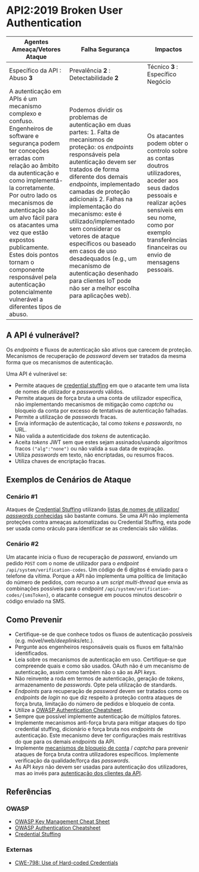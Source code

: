 API2:2019 Broken User Authentication
====================================

| Agentes Ameaça/Vetores Ataque | Falha Segurança | Impactos |
| - | - | - |
| Específico da API : Abuso **3** | Prevalência **2** : Detectabilidade **2** | Técnico **3** : Específico Negócio |
| A autenticação em APIs é um mecanismo complexo e confuso. Engenheiros de software e segurança podem ter conceções erradas com relação ao âmbito da autenticação e como implementá-la corretamente. Por outro lado os mecanismos de autenticação são um alvo fácil para os atacantes uma vez que estão expostos publicamente. Estes dois pontos tornam o componente responsável pela autenticação potencialmente vulnerável a diferentes tipos de abuso. | Podemos dividir os problemas de autenticação em duas partes: 1. Falta de mecanismos de proteção: os _endpoints_ responsáveis pela autenticação devem ser tratados de forma diferente dos demais _endpoints_, implementado camadas de proteção adicionais 2. Falhas na implementação do mecanismo: este é utilizado/implementado sem considerar os vetores de ataque específicos ou baseado em casos de uso desadequados (e.g., um mecanismo de autenticação desenhado para clientes IoT pode não ser a melhor escolha para aplicações web). | Os atacantes podem obter o controlo sobre as contas doutros utilizadores, aceder aos seus dados pessoais e realizar ações sensíveis em seu nome, como por exemplo transferências financeiras ou envio de mensagens pessoais. |

## A API é vulnerável?

Os _endpoints_ e fluxos de autenticação são ativos que carecem de proteção.
Mecanismos de recuperação de _password_ devem ser tratados da mesma forma que os
mecanismos de autenticação.

Uma API é vulnerável se:
* Permite ataques de [credential stuffing][1] em que o atacante tem uma lista de
  nomes de utilizador e _passwords_ válidos.
* Permite ataques de força bruta a uma conta de utilizador específica, não
  implementando mecanismos de mitigação como _captcha_ ou bloqueio da conta por
  excesso de tentativas de autenticação falhadas.
* Permite a utilização de _passwords_ fracas.
* Envia informação de autenticação, tal como _tokens_ e _passwords_, no URL.
* Não valida a autenticidade dos _tokens_ de autenticação.
* Aceita _tokens_ JWT sem que estes sejam assinados/usando algoritmos fracos
  `("alg":"none")` ou não valida a sua data de expiração.
* Utiliza _passwords_ em texto, não encriptadas, ou resumos fracos.
* Utiliza chaves de encriptação fracas.

## Exemplos de Cenários de Ataque

### Cenário #1

Ataques de [Credential Stuffing][1] utilizando [listas de nomes de utilizador/
_passwords_ conhecidas][2] são bastante comuns. Se uma API não implementa
proteções contra ameaças automatizadas ou Credential Stuffing, esta pode ser
usada como oráculo para identificar se as credenciais são válidas.

### Cenário #2

Um atacante inicia o fluxo de recuperação de _password_, enviando um pedido
`POST` com o nome de utilizador para o _endpoint_
`/api/system/verification-codes`. Um código de 6 dígitos é enviado para o
telefone da vítima. Porque a API não implementa uma política de limitação do
número de pedidos, com recurso a um _script multi-thread_ que envia as
combinações possíveis para o _endpoint_
`/api/system/verification-codes/{smsToken}`, o atacante consegue em poucos
minutos descobrir o código enviado na SMS.

## Como Prevenir

* Certifique-se de que conhece todos os fluxos de autenticação possíveis (e.g.
  móvel/web/_deeplinks_/etc.).
* Pergunte aos engenheiros responsáveis quais os fluxos em falta/não
  identificados.
* Leia sobre os mecanismos de autenticação em uso. Certifique-se que compreende
  quais e como são usados. OAuth não é um mecanismo de autenticação, assim como
  também não o são as API _keys_.
* Não reinvente a roda em termos de autenticação, geração de _tokens_,
  armazenamento de _passwords_. Opte pela utilização de standards.
* _Endpoints_ para recuperação de _password_ devem ser tratados como os
  _endpoints_ de _login_ no que diz respeito à proteção contra ataques de força
  bruta, limitação do número de pedidos e bloqueio de conta.
* Utilize a  [OWASP Authentication Cheatsheet][3].
* Sempre que possível implemente autenticação de múltiplos fatores.
* Implemente mecanismos anti-força bruta para mitigar ataques do tipo credential
  stuffing, dicionário e força bruta nos _endpoints_ de autenticação. Este
  mecanismo deve ter configurações mais restritivas do que para os demais
  _endpoints_ da API.
* Implemente [mecanismos de bloqueio de conta][4] / _captcha_ para prevenir
  ataques de força bruta contra utilizadores específicos. Implemente verificação
  da qualidade/força das _passwords_.
* As API _keys_ não devem ser usadas para autenticação dos utilizadores, mas ao
  invés para [autenticação dos clientes da API][5].

## Referências

### OWASP

* [OWASP Key Management Cheat Sheet][6]
* [OWASP Authentication Cheatsheet][3]
* [Credential Stuffing][1]

### Externas

* [CWE-798: Use of Hard-coded Credentials][7]

[1]: https://www.owasp.org/index.php/Credential_stuffing
[2]: https://github.com/danielmiessler/SecLists
[3]: https://cheatsheetseries.owasp.org/cheatsheets/Authentication_Cheat_Sheet.html
[4]: https://www.owasp.org/index.php/Testing_for_Weak_lock_out_mechanism_(OTG-AUTHN-003)
[5]: https://cloud.google.com/endpoints/docs/openapi/when-why-api-key
[6]: https://www.owasp.org/index.php/Key_Management_Cheat_Sheet
[7]: https://cwe.mitre.org/data/definitions/798.html
